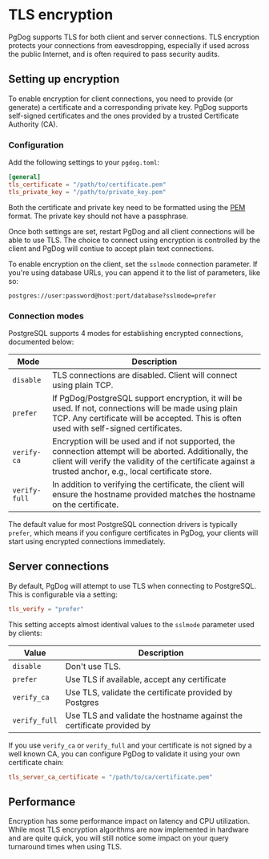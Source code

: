 # TLS encryption

PgDog supports TLS for both client and server connections. TLS encryption protects your connections from eavesdropping, especially if used across the public Internet, and is often required to pass security audits.

## Setting up encryption

To enable encryption for client connections, you need to provide (or generate) a certificate and a corresponding private key. PgDog supports self-signed certificates and the ones provided by a trusted Certificate Authority (CA).

### Configuration

Add the following settings to your `pgdog.toml`:

```toml
[general]
tls_certificate = "/path/to/certificate.pem"
tls_private_key = "/path/to/private_key.pem"
```

Both the certificate and private key need to be formatted using the [PEM](https://en.wikipedia.org/wiki/Privacy-Enhanced_Mail) format. The private key should not have a passphrase.

Once both settings are set, restart PgDog and all client connections will be able to use TLS. The choice to connect using encryption is controlled by the client and PgDog will contiue to accept plain text connections.

To enable encryption on the client, set the `sslmode` connection parameter. If you're using database URLs, you can append it to the list of parameters, like so:

```
postgres://user:password@host:port/database?sslmode=prefer
```

### Connection modes

PostgreSQL supports 4 modes for establishing encrypted connections, documented below:

| Mode | Description |
|-|-|
| `disable` | TLS connections are disabled. Client will connect using plain TCP. |
| `prefer` | If PgDog/PostgreSQL support encryption, it will be used. If not, connections will be made using plain TCP. Any certificate will be accepted. This is often used with self-signed certificates. |
| `verify-ca` | Encryption will be used and if not supported, the connection attempt will  be aborted. Additionally, the client will verify the validity of the certificate against a trusted anchor, e.g., local certificate store. |
| `verify-full` | In addition to verifying the certificate, the client will ensure the hostname provided matches the hostname on the certificate. |

The default value for most PostgreSQL connection drivers is typically `prefer`, which means if you configure certificates in PgDog, your clients will start using encrypted connections immediately.

## Server connections

By default, PgDog will attempt to use TLS when connecting to PostgreSQL. This is configurable via a setting:

```toml
tls_verify = "prefer"
```

This setting accepts almost identival values to the `sslmode` parameter used by clients:

| Value | Description |
|-|-|
| `disable` | Don't use TLS. |
| `prefer` | Use TLS if available, accept any certificate |
| `verify_ca` |  Use TLS, validate the certificate provided by Postgres |
| `verify_full` | Use TLS and validate the hostname against the certificate provided by |

If you use `verify_ca` or `verify_full` and your certificate is not signed by a well known CA, you can configure PgDog to validate it using your own certificate chain:

```toml
tls_server_ca_certificate = "/path/to/ca/certificate.pem"
```

## Performance

Encryption has some performance impact on latency and CPU utilization. While most TLS encryption algorithms are now implemented in hardware and are quite quick, you will still notice some impact on your query turnaround times when using TLS.
